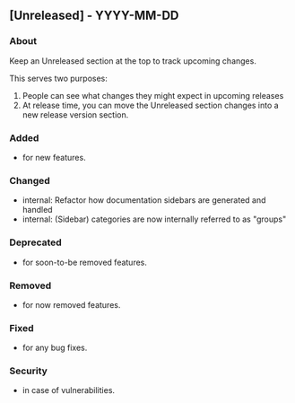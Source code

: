 ## [Unreleased] - YYYY-MM-DD

### About

Keep an Unreleased section at the top to track upcoming changes.

This serves two purposes:

1. People can see what changes they might expect in upcoming releases
2. At release time, you can move the Unreleased section changes into a new release version section.

### Added
- for new features.

### Changed
- internal: Refactor how documentation sidebars are generated and handled
- internal: (Sidebar) categories are now internally referred to as "groups"

### Deprecated
- for soon-to-be removed features.

### Removed
- for now removed features.

### Fixed
- for any bug fixes.

### Security
- in case of vulnerabilities.
